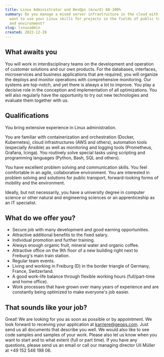 ```yaml
---
title: Linux Administrator und DevOps (m/w/d) 60-100%
summary: Do you manage a mixed server infrastructure in the cloud with ease? You
  want to use your Linux skills for projects in the fields of public transport
  and environment?
slug: linuxadmin
created: 2022-12-28
---
```

## What awaits you

You will work in interdisciplinary teams on the development and operation of customer solutions and our own products. For the databases, interfaces, microservices and business applications that are required, you will organize the deploys and monitor operations with comprehensive monitoring. Our systems are top-notch, and yet there is always a lot to improve. You play a decisive role in the conception and implementation of all optimizations. You will also regularly have the opportunity to try out new technologies and evaluate them together with us.

## Qualifications

You bring extensive experience in Linux administration.

You are familiar with containerization and orchestration (Docker, Kubernetes), cloud infrastructures (AWS and others), automation tools (especially Ansible) as well as monitoring and logging tools (Prometheus, Grafana, Icinga). You routinely solve special tasks using scripting and programming languages (Python, Bash, SQL and others).

You have excellent problem solving and communication skills. You feel comfortable in an agile, collaborative environment. You are interested in problem solving and solutions for public transport, forward-looking forms of mobility and the environment.

Ideally, but not necessarily, you have a university degree in computer science or other natural and engineering sciences or an apprenticeship as an IT specialist. 

## What do we offer you?

* Secure job with many development and good earning opportunities.
* Attractive additional benefits to the fixed salary.
* Individual promotion and further training.
* Always enough organic fruit, mineral water and organic coffee.
* Attractive office on the 9th floor of a new building right next to Freiburg's main train station.
* Regular team events.
* Living and working in Freiburg (D) in the border triangle of Germany, France, Switzerland.
* A good work-life balance through flexible working hours (full/part-time and home office).
* Work processes that have grown over many years of experience and are constantly being optimized to make everyone's job easier.

## That sounds like your job?

Great! We are looking for you as soon as possible or by appointment. We look forward to receiving your application at [karriere@geops.com](mailto:karriere@geops.com). Just send us all documents that describe you well. We would also like to see code samples and samples of your work. Please also let us know when you want to start and to what extent (full or part time). If you have any questions, please send us an email or call our managing director Uli Müller at +49 152 546 198 06.